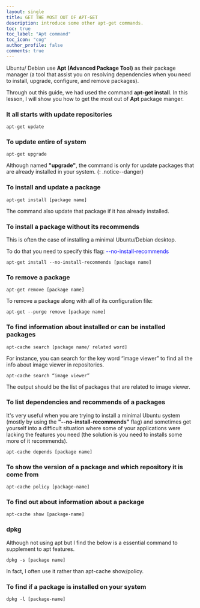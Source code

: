 ```yaml
---
layout: single
title: GET THE MOST OUT OF APT-GET
description: introduce some other apt-get commands.
toc: true
toc_label: "Apt command"
toc_icon: "cog"
author_profile: false
comments: true
---
```


Ubuntu/ Debian use **Apt (Advanced Package Tool)** as their package manager (a tool that assist you on resolving dependencies when you need to install, upgrade, configure, and remove packages).

Through out this guide, we had used the command **apt-get install**. In this lesson, I will show you how to get the most out of **Apt** package manger.

### It all starts with update repositories
```
apt-get update
```
### To update entire of system
```
apt-get upgrade
```
Although named **"upgrade"**, the command is only for update packages that are already installed in your system.
{: .notice--danger}

### To install and update a package
```
apt-get install [package name]
```
The command also update that package if it has already installed.

### To install a package without its recommends
This is often the case of installing a minimal Ubuntu/Debian desktop.

To do that you need to specify this flag: <span style="color:blue">--no-install-recommends</span>

```
apt-get install --no-install-recommends [package name]
```

### To remove a package
```
apt-get remove [package name]
```
To remove a package along with all of its configuration file:
```
apt-get --purge remove [package name]
```

### To find information about installed or can be installed packages
```
apt-cache search [package name/ related word]
```
For instance, you can search for the key word “image viewer” to find all  the info about image viewer in repositories.
```
apt-cache search “image viewer”
```
The output should be the list of packages that are related to image viewer.

### To list dependencies and recommends of a packages

It's very useful when you are trying to install a minimal Ubuntu system (mostly by using the **"--no-install-recommends"** flag) and sometimes get yourself into a difficult situation where some of your applications were lacking the features you need (the solution is you need to installs some more of it recommends).
```
apt-cache depends [package name]
```
### To show the version of a package and which repository it is come from
```
apt-cache policy [package-name]
```
### To find out about information about a package
```
apt-cache show [package-name]
```
### dpkg
Although not using apt but I find the below is a essential command to supplement to apt features.
```
dpkg -s [package name]
```
In fact, I often use it rather than apt-cache show/policy.
### To find if a package is installed on your system
```
dpkg -l [package-name]
```
